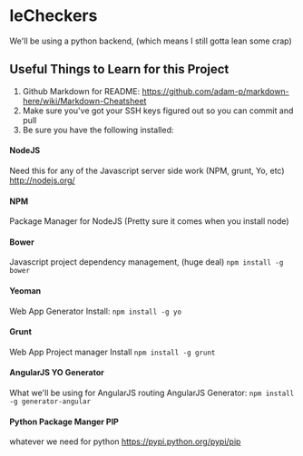 leCheckers
=============

We'll be using a python backend, (which means I still gotta lean some crap)

## Useful Things to Learn for this Project

1. Github Markdown for README: https://github.com/adam-p/markdown-here/wiki/Markdown-Cheatsheet
2. Make sure you've got your SSH keys figured out so you can commit and pull
3. Be sure you have the following installed:

#### NodeJS
Need this for any of the Javascript server side work (NPM, grunt, Yo, etc)
http://nodejs.org/

#### NPM
Package Manager for NodeJS (Pretty sure it comes when you install node)

#### Bower
Javascript project dependency management, (huge deal)
`npm install -g bower`

#### Yeoman
Web App Generator
Install: `npm install -g yo`

#### Grunt
Web App Project manager
Install `npm install -g grunt`

#### AngularJS YO Generator 
What we'll be using for AngularJS routing
AngularJS Generator: `npm install -g generator-angular`

#### Python Package Manger PIP
whatever we need for python
https://pypi.python.org/pypi/pip


